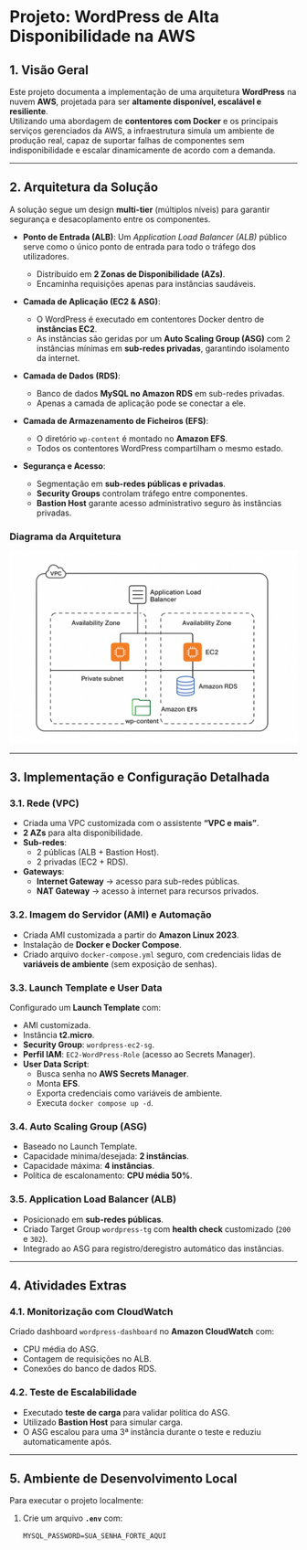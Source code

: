 # Projeto: WordPress de Alta Disponibilidade na AWS

## 1. Visão Geral
Este projeto documenta a implementação de uma arquitetura **WordPress** na nuvem **AWS**, projetada para ser **altamente disponível, escalável e resiliente**.  
Utilizando uma abordagem de **contentores com Docker** e os principais serviços gerenciados da AWS, a infraestrutura simula um ambiente de produção real, capaz de suportar falhas de componentes sem indisponibilidade e escalar dinamicamente de acordo com a demanda.

---

## 2. Arquitetura da Solução
A solução segue um design **multi-tier** (múltiplos níveis) para garantir segurança e desacoplamento entre os componentes.

- **Ponto de Entrada (ALB)**: Um *Application Load Balancer (ALB)* público serve como o único ponto de entrada para todo o tráfego dos utilizadores.  
  - Distribuído em **2 Zonas de Disponibilidade (AZs)**.  
  - Encaminha requisições apenas para instâncias saudáveis.  

- **Camada de Aplicação (EC2 & ASG)**:  
  - O WordPress é executado em contentores Docker dentro de **instâncias EC2**.  
  - As instâncias são geridas por um **Auto Scaling Group (ASG)** com 2 instâncias mínimas em **sub-redes privadas**, garantindo isolamento da internet.  

- **Camada de Dados (RDS)**:  
  - Banco de dados **MySQL no Amazon RDS** em sub-redes privadas.  
  - Apenas a camada de aplicação pode se conectar a ele.  

- **Camada de Armazenamento de Ficheiros (EFS)**:  
  - O diretório `wp-content` é montado no **Amazon EFS**.  
  - Todos os contentores WordPress compartilham o mesmo estado.  

- **Segurança e Acesso**:  
  - Segmentação em **sub-redes públicas e privadas**.  
  - **Security Groups** controlam tráfego entre componentes.  
  - **Bastion Host** garante acesso administrativo seguro às instâncias privadas.  

### Diagrama da Arquitetura
![Diagrama da Arquitetura](Diagrama.png)

---

## 3. Implementação e Configuração Detalhada

### 3.1. Rede (VPC)
- Criada uma VPC customizada com o assistente **“VPC e mais”**.  
- **2 AZs** para alta disponibilidade.  
- **Sub-redes**:  
  - 2 públicas (ALB + Bastion Host).  
  - 2 privadas (EC2 + RDS).  
- **Gateways**:  
  - **Internet Gateway** → acesso para sub-redes públicas.  
  - **NAT Gateway** → acesso à internet para recursos privados.  

### 3.2. Imagem do Servidor (AMI) e Automação
- Criada AMI customizada a partir do **Amazon Linux 2023**.  
- Instalação de **Docker e Docker Compose**.  
- Criado arquivo `docker-compose.yml` seguro, com credenciais lidas de **variáveis de ambiente** (sem exposição de senhas).  

### 3.3. Launch Template e User Data
Configurado um **Launch Template** com:  
- AMI customizada.  
- Instância **t2.micro**.  
- **Security Group**: `wordpress-ec2-sg`.  
- **Perfil IAM**: `EC2-WordPress-Role` (acesso ao Secrets Manager).  
- **User Data Script**:  
  - Busca senha no **AWS Secrets Manager**.  
  - Monta **EFS**.  
  - Exporta credenciais como variáveis de ambiente.  
  - Executa `docker compose up -d`.  

### 3.4. Auto Scaling Group (ASG)
- Baseado no Launch Template.  
- Capacidade mínima/desejada: **2 instâncias**.  
- Capacidade máxima: **4 instâncias**.  
- Política de escalonamento: **CPU média 50%**.  

### 3.5. Application Load Balancer (ALB)
- Posicionado em **sub-redes públicas**.  
- Criado Target Group `wordpress-tg` com **health check** customizado (`200` e `302`).  
- Integrado ao ASG para registro/deregistro automático das instâncias.  

---

## 4. Atividades Extras

### 4.1. Monitorização com CloudWatch
Criado dashboard `wordpress-dashboard` no **Amazon CloudWatch** com:  
- CPU média do ASG.  
- Contagem de requisições no ALB.  
- Conexões do banco de dados RDS.  

### 4.2. Teste de Escalabilidade
- Executado **teste de carga** para validar política do ASG.  
- Utilizado **Bastion Host** para simular carga.  
- O ASG escalou para uma 3ª instância durante o teste e reduziu automaticamente após.  

---

## 5. Ambiente de Desenvolvimento Local
Para executar o projeto localmente:

1. Crie um arquivo **`.env`** com:  
   ```env
   MYSQL_PASSWORD=SUA_SENHA_FORTE_AQUI
